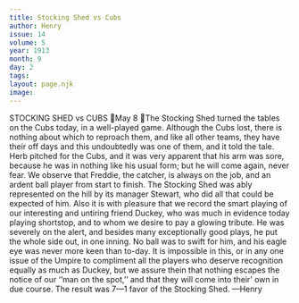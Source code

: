 ```yaml
---
title: Stocking Shed vs Cubs
author: Henry
issue: 14
volume: 5
year: 1913
month: 9
day: 2
tags:
layout: page.njk
image:
---
```

STOCKING SHED vs CUBS May 8 The Stocking Shed turned the tables on the Cubs today, in a well-played game. Although the Cubs lost, there is nothing about which to reproach them, and like all other teams, they have their off days and this undoubtedly was one of them, and it told the tale. Herb pitched for the Cubs, and it was very apparent that his arm was sore, because he was in nothing like his usual form; but he will come again, never fear. We observe that Freddie, the catcher, is always on the job, and an ardent ball player from start to finish. The Stocking Shed was ably represented on the hill by its manager Stewart, who did all that could be expected of him. Also it is with pleasure that we record the smart playing of our interesting and untiring friend Duckey, who was much in evidence today playing shortstop, and to whom we desire to pay a glowing tribute. He was severely on the alert, and besides many exceptionally good plays, he put the whole side out, in one inning. No ball was to swift for him, and his eagle eye was never more keen than to-day. It is impossible in this, or in any one issue of the Umpire to compliment all the players who deserve recognition equally as much as Duckey, but we assure thein that nothing escapes the notice of our ‘‘man on the spot,’’ and that they will come into their’ own in due course. The result was 7—1 favor of the Stocking Shed. —Henry 
